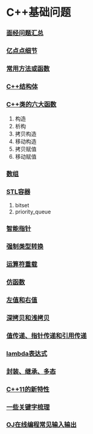 # C++基础问题

### [面经问题汇总](https://github.com/CNJasonChio/Interview-oriented-Notes/blob/master/2.%20C%2B%2B/1.%20%E9%9D%A2%E7%BB%8F%E9%97%AE%E9%A2%98%E6%B1%87%E6%80%BB.md)

### [亿点点细节](https://github.com/CNJasonChio/Interview-oriented-Notes/blob/master/2.%20C%2B%2B/2.%20%E4%BA%BF%E7%82%B9%E7%82%B9%E7%BB%86%E8%8A%82.md)

### [常用方法或函数](https://github.com/CNJasonChio/Interview-oriented-Notes/blob/master/2.%20C%2B%2B/3.%20%E5%B8%B8%E7%94%A8%E6%96%B9%E6%B3%95%E6%88%96%E5%87%BD%E6%95%B0.md)

### [C++结构体](https://github.com/CNJasonChio/Interview-oriented-Notes/blob/master/2.%20C%2B%2B/4.%20C%2B%2B%E7%BB%93%E6%9E%84%E4%BD%93.md)

### [C++类的六大函数](https://github.com/CNJasonChio/Interview-oriented-Notes/blob/master/2.%20C%2B%2B/5.%20C%2B%2B%E7%B1%BB%E7%9A%84%E5%85%AD%E5%A4%A7%E5%87%BD%E6%95%B0.md)

1. 构造
2. 析构
3. 拷贝构造
4. 移动构造
5. 拷贝赋值
6. 移动赋值

### [数组](https://github.com/CNJasonChio/Interview-oriented-Notes/blob/master/2.%20C%2B%2B/6.%20%E6%95%B0%E7%BB%84.md)

### [STL容器](https://github.com/CNJasonChio/Interview-oriented-Notes/blob/master/2.%20C%2B%2B/7.%20STL%E5%AE%B9%E5%99%A8.md)

1. bitset
2. priority_queue

### [智能指针](https://github.com/CNJasonChio/Interview-oriented-Notes/blob/master/2.%20C%2B%2B/8.%20%E6%99%BA%E8%83%BD%E6%8C%87%E9%92%88.md)

### [强制类型转换](https://github.com/CNJasonChio/Interview-oriented-Notes/blob/master/2.%20C%2B%2B/9.%20%E5%BC%BA%E5%88%B6%E7%B1%BB%E5%9E%8B%E8%BD%AC%E6%8D%A2.md)

### [运算符重载](https://github.com/CNJasonChio/Interview-oriented-Notes/blob/master/2.%20C%2B%2B/10.%20%E8%BF%90%E7%AE%97%E7%AC%A6%E9%87%8D%E8%BD%BD.md)

### [仿函数](https://github.com/CNJasonChio/Interview-oriented-Notes/blob/master/2.%20C%2B%2B/11.%20%E4%BB%BF%E5%87%BD%E6%95%B0.md)

### [左值和右值](https://github.com/CNJasonChio/Interview-oriented-Notes/blob/master/2.%20C%2B%2B/12.%20%E5%B7%A6%E5%80%BC%E5%92%8C%E5%8F%B3%E5%80%BC.md)

### [深拷贝和浅拷贝](https://github.com/CNJasonChio/Interview-oriented-Notes/blob/master/2.%20C%2B%2B/13.%20%E6%B7%B1%E6%8B%B7%E8%B4%9D%E5%92%8C%E6%B5%85%E6%8B%B7%E8%B4%9D.md)

### [值传递、指针传递和引用传递](https://github.com/CNJasonChio/Interview-oriented-Notes/blob/master/2.%20C%2B%2B/14.%20%E5%80%BC%E4%BC%A0%E9%80%92%E3%80%81%E6%8C%87%E9%92%88%E4%BC%A0%E9%80%92%E5%92%8C%E5%BC%95%E7%94%A8%E4%BC%A0%E9%80%92.md)

### [lambda表达式](https://github.com/CNJasonChio/Interview-oriented-Notes/blob/master/2.%20C%2B%2B/15.%20lambda%E8%A1%A8%E8%BE%BE%E5%BC%8F.md)

### [封装、继承、多态](https://github.com/CNJasonChio/Interview-oriented-Notes/blob/master/2.%20C%2B%2B/16.%20%E5%B0%81%E8%A3%85%E3%80%81%E7%BB%A7%E6%89%BF%E3%80%81%E5%A4%9A%E6%80%81.md)

### [C++11的新特性](https://github.com/CNJasonChio/Interview-oriented-Notes/blob/master/2.%20C%2B%2B/17.%20C%2B%2B11%E7%9A%84%E6%96%B0%E7%89%B9%E6%80%A7.md)

### [一些关键字梳理](https://github.com/CNJasonChio/Interview-oriented-Notes/blob/master/2.%20C%2B%2B/18.%20%E4%B8%80%E4%BA%9B%E5%85%B3%E9%94%AE%E5%AD%97%E6%A2%B3%E7%90%86.md)

### [OJ在线编程常见输入输出](https://github.com/CNJasonChio/Interview-oriented-Notes/blob/master/2.%20C%2B%2B/19.%20OJ%E5%9C%A8%E7%BA%BF%E7%BC%96%E7%A8%8B%E5%B8%B8%E8%A7%81%E8%BE%93%E5%85%A5%E8%BE%93%E5%87%BA.md)
